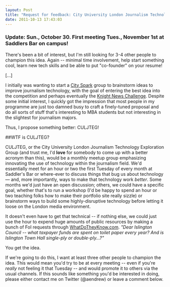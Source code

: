 ```yaml
---
layout: Post
title: "Request for feedback: City University London Journalism Technology Exploration Group (CULJTEG)"
date: 2011-10-13 17:43:03
---
```


### Update: Sun., October 30. First meeting Tues., November 1st at Saddlers Bar on campus!
There's been a bit of interest, but I'm still looking for 3-4 other people to champion this idea. Again -- minimal time involvement, help start something cool, learn new tech skills and be able to put "co-founder" on your resume!

[...]

I initially was wanting to start a [City Spark](http://www.city.ac.uk/for-business/innovation-and-growth-support/entrepreneurship/cityspark-business-plan-competition) group to brainstorm ideas to improve journalism technology, with the goal of entering the best idea into the competition and perhaps eventually the [Knight News Challenge](http://knightfoundation.org/funding-initiatives/knight-news-challenge/). Despite some initial interest, I quickly got the impression that most people in my programme are just too damned busy to craft a finely-tuned proposal and do all sorts of stuff that's interesting to MBA students but not interesting in the slightest for journalism majors. 

Thus, I propose something better: CULJTEG!

##WTF is CULJTEG?

CULJTEG, or the City University London Journalism Technology Exploration Group (and trust me, I'd **love** for somebody to come up with a better acronym than this), would be a monthly meetup group emphasizing innovating the use of technology within the journalism field. We'd essentially meet for an hour or two the first Tuesday of every month at Saddler's Bar or where-ever to discuss things that bug us about technology — and, more importantly, ways to make that technology work *better*. Some months we'd just have an open discussion; others, we could have a specific goal, whether that's to run a workshop (I'd be happy to spend an hour or two teaching folks how to make their portfolio site really sizzle) or brainstorm ways to build some highly-disruptive technology before letting it loose on the London media environment. 

It doesn't even have to get that technical -- if nothing else, we could just use the hour to expend huge amounts of public resources by making a bunch of FoI requests through [WhatDoTheyKnow.com](http://www.whatdotheyknow.com). *"Dear Islington Council -- what taxpayer funds are spent on toilet paper every year? And is Islington Town Hall single-ply or double-ply...?"* 

You get the idea.

If we're going to do this, I want at least three other people to champion the idea. This would mean you'd try to be at every meeting -- even if you're *really* not feeling it that Tuesday -- and would promote it to others via the usual channels. If this sounds like something you'd be interested in doing, please either contact me on Twitter (@aendrew) or leave a comment below.